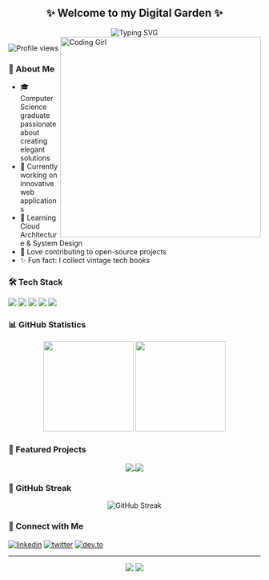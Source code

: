 <h2 align="center">✨ Welcome to my Digital Garden ✨</h2>

<div align="center">
  <img src="https://readme-typing-svg.herokuapp.com?font=Playfair+Display&size=35&duration=4000&color=FF69B4&center=true&vCenter=true&width=500&lines=Software+Engineer;Full+Stack+Developer;UI%2FUX+Enthusiast;Open+Source+Contributor" alt="Typing SVG" />
</div>

<img align="right" alt="Coding Girl" width="400" src="https://cdn.dribbble.com/users/2704414/screenshots/7466903/media/b08ab576316bd4582fef189f471cd9e5.gif">

<p align="left">
  <img src="https://komarev.com/ghpvc/?username=yourusername&label=Profile%20views&color=ff69b4&style=flat" alt="Profile views" />
</p>

### 🌸 About Me
- 🎓 Computer Science graduate passionate about creating elegant solutions
- 💼 Currently working on innovative web applications
- 🌱 Learning Cloud Architecture & System Design
- 💖 Love contributing to open-source projects
- ✨ Fun fact: I collect vintage tech books

### 🛠 Tech Stack
<p align="left">
  <img src="https://img.shields.io/badge/JavaScript-F7DF1E?style=for-the-badge&logo=javascript&logoColor=black" />
  <img src="https://img.shields.io/badge/TypeScript-007ACC?style=for-the-badge&logo=typescript&logoColor=white" />
  <img src="https://img.shields.io/badge/React-20232A?style=for-the-badge&logo=react&logoColor=61DAFB" />
  <img src="https://img.shields.io/badge/Node.js-339933?style=for-the-badge&logo=nodedotjs&logoColor=white" />
  <img src="https://img.shields.io/badge/Python-3776AB?style=for-the-badge&logo=python&logoColor=white" />
</p>

### 📊 GitHub Statistics
<div align="center">
  <img height="180em" src="https://github-readme-stats.vercel.app/api?username=yourusername&show_icons=true&theme=radical&include_all_commits=true&count_private=true"/>
  <img height="180em" src="https://github-readme-stats.vercel.app/api/top-langs/?username=yourusername&layout=compact&langs_count=7&theme=radical"/>
</div>

### 🌟 Featured Projects
<div align="center">
  <a href="https://github.com/yourusername/project1">
    <img align="center" src="https://github-readme-stats.vercel.app/api/pin/?username=yourusername&repo=project1&theme=radical" />
  </a>
  <a href="https://github.com/yourusername/project2">
    <img align="center" src="https://github-readme-stats.vercel.app/api/pin/?username=yourusername&repo=project2&theme=radical" />
  </a>
</div>

### 🎯 GitHub Streak
<div align="center">
  <img src="https://github-readme-streak-stats.herokuapp.com/?user=yourusername&theme=radical" alt="GitHub Streak" />
</div>

### 💌 Connect with Me
<p align="left">
<a href="https://linkedin.com/in/yourusername" target="blank"><img align="center" src="https://img.shields.io/badge/LinkedIn-0077B5?style=for-the-badge&logo=linkedin&logoColor=white" alt="linkedin" /></a>
<a href="https://twitter.com/yourusername" target="blank"><img align="center" src="https://img.shields.io/badge/Twitter-1DA1F2?style=for-the-badge&logo=twitter&logoColor=white" alt="twitter" /></a>
<a href="https://dev.to/yourusername" target="blank"><img align="center" src="https://img.shields.io/badge/dev.to-0A0A0A?style=for-the-badge&logo=devdot.to&logoColor=white" alt="dev.to" /></a>
</p>

---
<div align="center">
  <img src="https://forthebadge.com/images/badges/built-with-love.svg" />
  <img src="https://forthebadge.com/images/badges/powered-by-coffee.svg" />
</div>

